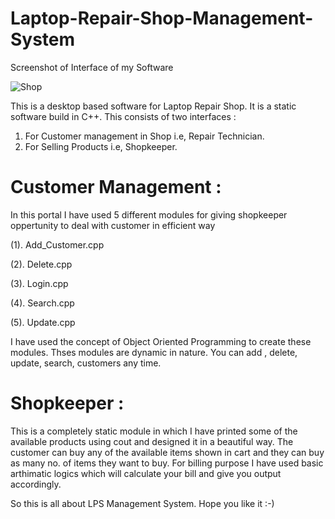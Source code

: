 # Laptop-Repair-Shop-Management-System
  
Screenshot of Interface of my Software 

![Shop](https://user-images.githubusercontent.com/48083659/56467076-a4a89000-6437-11e9-9285-7dc33866da69.PNG)

This is a desktop based software for Laptop Repair Shop. It is a static software build in C++. This consists of two 
interfaces :
  1. For Customer management in Shop i.e, Repair Technician.
  2. For Selling Products i.e, Shopkeeper.
  
# Customer Management :
In this portal I have used 5 different modules for giving shopkeeper oppertunity to deal with customer in efficient way

(1). Add_Customer.cpp

(2). Delete.cpp

(3). Login.cpp

(4). Search.cpp

(5). Update.cpp

              
I have used the concept of Object Oriented Programming to create these modules. Thses modules are dynamic in nature. You can add , delete, update, search, customers any time.

# Shopkeeper :
This is a completely static module in which I have printed some of the available products using cout and designed it in a beautiful way. The customer can buy any of the available items shown in cart and they can buy as many no. of items they want to buy. For billing purpose I have used basic arthimatic logics which will calculate your bill and give you output accordingly.


So this is all about LPS Management System. Hope you like it :-)

